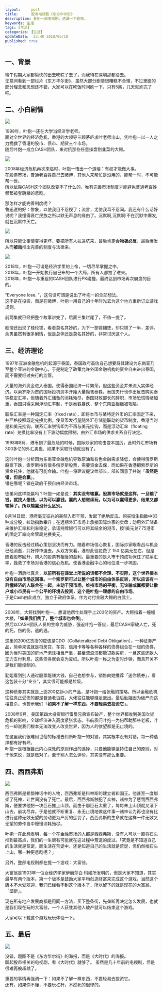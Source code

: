```yaml
---   
layout:     post  
title:      股市电视剧《东方华尔街》  
description: 看到一部电视剧，透漏一下剧情。  
keywords: 生活  
tags: [生活]  
categories: [生活]  
updateData:  23:40 2018/06/18   
published: true   
---  
```




## 一、背景 


端午假期大家都愉快的出去吃粽子去了，而我待在深圳那都没去。  
无意间看到一部烂片《东方华尔街》，虽然大部分剧情很糟糕不合理，不过里面的部分理念和思想还不错，大家可以在吃饭时间刷一下，只有5集，几天就刷完了吧。  


## 二、小白剧情 


![](/images/2018/06/20180618224510.png)  



1998年，叶抱一还在大学当经济学老师。  
面对全世界的经济危机，香港的大领导三顾茅庐求叶老师出山，凭叶抱一以一人之力挽救了香港的股市、债市、期货三个市场。  
随后叶抱一成立CASH团队，来对抗那些任意操盘割韭菜的大鳄。  


![](/images/2018/06/20180618224550.png)  






2008年经济危机再次来临时，叶抱一悟出一个道理：有权才能做大事。  
在股票市场，普通老百姓自己去赌博，其他人来帮忙是没用的，能帮一时，不可能帮一世。  
所以依靠CASH这个团队改变不了什么的，唯有完善市场制度才能避免普通老百姓频繁被套跳楼的悲剧。  


那怎样才能完善制度呢？  
鲁迅说的好：惨象，以使我目不忍视了；流言，尤使我耳不忍闻。我还有什么话好说呢？我懂得衰亡民族之所以默无声息的缘由了。沉默啊,沉默啊!不在沉默中爆发,就在沉默中灭亡。   


![](/images/2018/06/20180618224841.png)   


所以只能让事情变得更坏，要把所有人拉进坑来，最后肯定会**物极必反**，最后爆发从而**被动**推出完善的制度与法律来。  



![](/images/2018/06/20180618224922.png)  


2018年，叶抱一可谓是经济学里的上帝，一切尽早掌握之中。   
2018年，叶抱一开始执行自己布的一个大局，所有人都拉了进来。    
2018年，叶抱一与重组的CASH团队进行PK碰撞，最终达到市场再次崩盘的目的。   


“Everyone lose. ”，这句话可谓是说出了叶抱一的全部想法。  
这不是在投资，而是在赌博，叶抱一用自己的十年时光去为这个地方重新订立游戏规则。  


前两集就已经把整个故事讲完了，后面三集烂尾了，不值一提了。  


剧情还出现了桂纶镁，看着莫名其妙的，为下一部做铺垫，却只铺了一半，差评。  
余男虽然有很多剧情，但是总体还是莫名其妙的，非常讨厌这个人。    


## 三、经济理论


1997年亚洲金融危机的起源于泰国，泰国政府高估自己想要将其建设为东南亚乃至整个亚洲的金融中心，于是制定了政策允许外国金融机构的资金自由进出泰国，而不需要经过央行的监管。  


大量的海外资金进入泰国，使得泰国经济一片繁荣，但这些资金并未流入实体经济。以索罗斯为首的国际投机资本开始大量抛售泰铢，泰国央行也作出反击购买泰铢稳定汇率，但随着外汇储备的消耗殆尽，泰国财政部长的辞职，市场恐慌情绪加重，泰国只得采用浮动汇率制，于是泰铢暴跌，整个东南亚相继被攻陷。  


联系汇率是一种固定汇率（fixed rate），即将本币与某特定外币的汇率固定下来，并严格按照既定兑换比例，使货币发行量随外汇存储量联动的货币制度，香港当时是和美元挂钩。联系汇率脱钩即为不再与美元挂钩，而是浮动汇率（floating rate）兑换比率没有上下波动幅度限制，由外汇市场的供求关系自行决定。  


1998年8月，港币到了最危险的时候，国际炒家的攻击变本加厉，此时外汇市场有300多亿的外汇卖盘，如果不采取行动就没有了。  


这时叶抱一分析因为东南亚金融危机导致原油和有色金融需求降低，会使得俄罗斯股票下跌，索罗斯持有很多俄罗斯股票，需要资金去保，而如果在香港把索罗斯的资金托住，他就有可能会输。叶抱一将建议提议给部长，部长同意了并说「**虽然是错，但是会赢**」。  
错在哪呢？错在政府干预自由经济市场。  


徒弟问这样能赢吗？叶抱一如是说：**其实没有输赢。股票市场就是这样，一旦输了钱，就找人借钱，以为可以赢钱。赢的人想继续玩，以为可以赢得更多，结果又都输掉了。所以输赢没什么区别。**   



8月14日起，港府毫无征兆的突然入市干预，发起了绝地反击。购买恒生指数中33种成分股，拉动指数攀升；在远期外汇市场上承接国际炒家的卖盘；动用外汇储备来维护汇率和利率稳定，承诺持牌银行可以将其结余的港币，按1美元兑7.75港币的固定汇率向金管局兑换美元。  


香港的反击经过精心策划坚决而有力。随着市场信心恢复，国际炒家眼看战斗机会已经消逝，只好悻悻退去。从双方来看，港府此役花费了 150 亿美元左右，但是随着股市回升，购入的股票有相当的盈利。最重要的是入市干预成功保住了联系汇率，挽救了市场对香港的信心危机，使香港金融中心的地位进一步巩固。  


叶抱一酒后吐真言，**以前所有在课堂上所说的话都不合理、不实际，这个世界根本没有自由市场这回事。一个索罗斯可以让整个城市的自由体系反转，所以应该有一群懂经济的人联合在一起，主动干预市场，维持市场的平衡，无论输或赢都要让散户或小市民有一个公平的环境去投资，这个是叶抱一理想的自由市场**。  
于是Cash由此成立，独立于政府体系，作为对付金融大鳄的白武士。  


--------------------------------------------------------------------------------  


2008年，大鳄找到叶抱一，想请他帮忙处理手上200亿的资产。大鳄指着一幢幢大楼，「**如果我们倒了，整个城市也会倒**」。  
然后以CASH团队人员的生命为威胁，强迫叶抱一答应，最后CASH家破人亡，死的死，伤的伤，逃的逃。  


这里的200亿货指的应该是CDO（Collateralized Debt Obligation），一种证券产品，简单来说就是将房贷、车贷、信用卡等等各种各样的债券组合在一起的债券，因为当时美国的房地产泡沫相当严重，甚至流浪汉都能贷款买房，一旦这些还款人无力支付利息，这些债券就会变为废纸。所以叶抱一称之为定时炸弹，而且开关不是我们能控制的。  


勤姐看到别人通过股票能赚大钱，自己也想参与，销售向她推荐「迷你债券」，看这包装十分“专业”，其实很可能都是垃圾。  


这种债券其实就是上面200亿拆小的产品，是叶抱一给张融的策略。所以金融危机往往真正受伤的都是普通老百姓，大佬往往能够赚足退出。最后勤姐因为破产而跳楼自杀，也警示我们「**如果不了解一样东西，不要轻易去投资它**」。  


2008年9月，美国第四大投资银行雷曼兄弟宣布破产，整个世界都收到美国次贷危机的影响，全球经济进入高度紧张状态。韦航质问叶抱一为何帮助那些老板，叶抱一却说我们根本无法改变人改变世界，因为人的欲望都是无止境的。  


在这里我们很难用世俗的标准去判断叶抱一的对错，其实根本没有对错，每一种选择都有好有坏。  
叶抱一是根据自己内心深处的原则作出的选择，只要他能够坚持住自己的原则，对于他来说，就是做对了。至于别人怎么评价，其实没有那么重要。  




## 四、西西弗斯



![](/images/2018/06/Punishment_sisyph.jpg)


西西弗斯是希腊神话中的人物，西西弗斯是科林斯的建立者和国王。他甚至一度绑架了死神，让世间没有了死亡。最后，西西弗斯触犯了众神，诸神为了惩罚西西弗斯，便要求他把一块巨石推上山顶，而由于那巨石太重了，每每未上山顶就又滚下山去，前功尽弃，于是他就不断重复、永无止境地做这件事—诸神认为再也没有比进行这种无效无望的劳动更为严厉的惩罚了。西西弗斯的生命就在这样一件无效又无望的劳作当中慢慢消耗殆尽。  


叶抱一在此想表明，每一个在金融市场的人都是西西弗斯，没有人可以一直将石头推到最高点，我们的一生很有可能就在这过程中荒诞的度过。「究竟是不知道自己的生活就是荒诞，而生活在荒诞中，还是知道自己的生活就是荒诞，但仍然推石头上山，哪一种更悲剧呢？」  


另外，整部电视剧都在提一个游戏：大富翁。  


大富翁是1903年一位女经济学家伊丽莎白·玛姬所发明的，但是大家不知道，其实最早有两个版本，第一个版本是鼓励大家平均创造财富来完成这个游戏，当然这个版本不大受欢迎，我们已经看不到这个版本了，所以留下的就是现在的大富翁，「垄断」。    


现在所有地产发展商都是用同一方法，买下整条街，先垄断再决定怎么发展，也就是我们现在玩的大富翁，一个人获胜其他人破产就可以结束这个游戏。  


大家可以下载这个游戏玩玩体验一下。  


## 五、最后



![](/images/2018/06/b3a1c5c4b788fbaa2ef1f870f79fe752_r.jpg)


没错，题图不是《东方华尔街》的海报，而是《大时代》的海报。  
聊起股市相关的电视剧，看《大时代》就够了。
虽然是几十年前的电视剧，但是很难再被超越了。


重要的事情再强调一下：如果不了解一样东西，不要轻易去投资它。  
还有，如果你不懂，不要玩杠杆，不然死的很惨的。  



